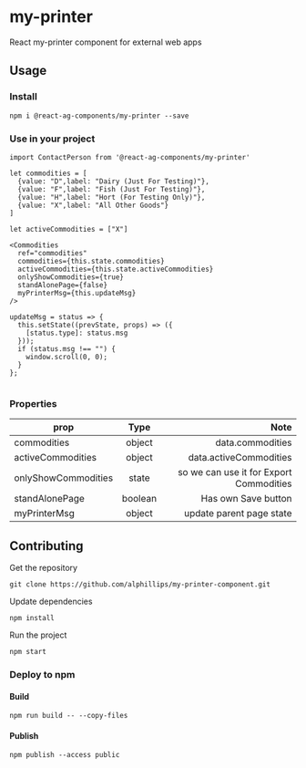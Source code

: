 # my-printer

React my-printer component for external web apps

## Usage

### Install
```
npm i @react-ag-components/my-printer --save
```
### Use in your project
```
import ContactPerson from '@react-ag-components/my-printer'
```

```
let commodities = [
  {value: "D",label: "Dairy (Just For Testing)"},
  {value: "F",label: "Fish (Just For Testing)"},
  {value: "H",label: "Hort (For Testing Only)"},
  {value: "X",label: "All Other Goods"}
]

let activeCommodities = ["X"]
```

```
<Commodities
  ref="commodities"
  commodities={this.state.commodities}
  activeCommodities={this.state.activeCommodities}
  onlyShowCommodities={true}
  standAlonePage={false}
  myPrinterMsg={this.updateMsg}
/>

updateMsg = status => {
  this.setState((prevState, props) => ({
    [status.type]: status.msg
  }));
  if (status.msg !== "") {
    window.scroll(0, 0);
  }
};


```

### Properties

| prop        | Type           | Note  |
| ------------- |:-------------:| -----:|
| commodities      | object | data.commodities |
| activeCommodities      | object | data.activeCommodities |
| onlyShowCommodities      | state | so we can use it for Export Commodities |
| standAlonePage      | boolean | Has own Save button |
| myPrinterMsg      | object | update parent page state |



## Contributing

Get the repository
```
git clone https://github.com/alphillips/my-printer-component.git
```

Update dependencies
```
npm install
```

Run the project
```
npm start
```

### Deploy to npm
#### Build
`npm run build -- --copy-files`

#### Publish
`npm publish --access public`
